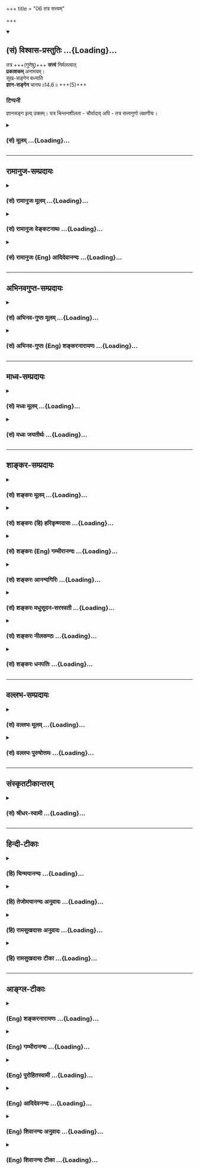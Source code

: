 +++
title = "06 तत्र सत्त्वम्"

+++
<div class="js_include" newlevelforh1="2" title="(सं) विश्वास-प्रस्तुतिः" unfilled url="/mahAbhAratam/vyAsaH/shlokashaH/06-bhIShma-parva/03-bhagavad-gItA-parva/saMskRtam/vishvAsa-prastutiH/14_guNa-traya-vibhAga-y/06_tatra_sattvam.md">
<details open><summary><h2>(सं) विश्वास-प्रस्तुतिः ...{Loading}...</h2></summary>

तत्र +++(गुणेषु)+++ **सत्त्वं** निर्मलत्वात्  
**प्रकाशकम्** अनामयम्।  
सुख-सङ्गेन बध्नाति  
**ज्ञान-सङ्गेन** चानघ॥14.6॥ +++(5)+++

### टिप्पनी
ज्ञानसङ्ग इत्य् उक्तम्। यत्र चिन्तनशीलता - चौर्यादाव् अपि - तत्र सत्त्वगुणो लक्षणीयः।
</details>
</div>
<div class="js_include collapsed" newlevelforh1="3" title="(सं) मूलम्" unfilled url="/mahAbhAratam/vyAsaH/shlokashaH/06-bhIShma-parva/03-bhagavad-gItA-parva/saMskRtam/mUlam/14_guNa-traya-vibhAga-y/06_tatra_sattvam.md">
<details><summary><h3>(सं) मूलम् ...{Loading}...</h3></summary>

तत्र सत्त्वं निर्मलत्वात्प्रकाशकमनामयम्।  
सुखसङ्गेन बध्नाति ज्ञानसङ्गेन चानघ।।14.6।।
</details>
</div>


_________________
## रामानुज-सम्प्रदायः
<div class="js_include collapsed" newlevelforh1="3" title="(सं) रामानुजः मूलम्" unfilled url="/mahAbhAratam/vyAsaH/shlokashaH/06-bhIShma-parva/03-bhagavad-gItA-parva/saMskRtam/rAmAnujaH/mUlam/14_guNa-traya-vibhAga-y/06_tatra_sattvam.md">
<details><summary><h3>(सं) रामानुजः मूलम् ...{Loading}...</h3></summary>

।।14.6।।**तत्र** सत्त्वरजस्तमःसु सत्त्वस्य स्वरूपम् ईदृशं **निर्मलत्वात्
प्रकाशकम्** प्रकाशसुखावरणस्वभावरहितता निर्मलत्वम्
प्रकाशसुखजननैकान्तस्वभावतया प्रकाशसुखहेतुभूतम् इत्यर्थः। प्रकाशो
वस्तुयाथात्म्यावबोधः **अनामयम्** आमयाख्यकार्यं न विद्यते; इति अनामयम्
अरोगताहेतुः इत्यर्थः। एष सत्त्वाख्यगुणो देहिनम् एनं **सुखसङ्गेन
ज्ञानसङ्गेन च बध्नाति;** पुरुषस्य सुखसङ्गं ज्ञानसङ्गं च जनयति
इत्यर्थः। ज्ञानसुखयोः सङ्गे हि जाते तत्साधनेषु लौकिकवैदिकेषु प्रवर्तते;
ततः च तत्फलानुभवसाधनभूतासु योनिषु जायते इति **सत्त्वं**
सुखज्ञानसङ्गद्वारेण पुरुषं बध्नाति ज्ञानसुखजननं पुनः अपि तयोः सङ्गजननं च
सत्त्वम् इति उक्तं भवति।

</details>
</div>
<div class="js_include collapsed" newlevelforh1="3" title="(सं) रामानुजः वेङ्कटनाथः" unfilled url="/mahAbhAratam/vyAsaH/shlokashaH/06-bhIShma-parva/03-bhagavad-gItA-parva/saMskRtam/rAmAnujaH/venkaTanAthaH/14_guNa-traya-vibhAga-y/06_tatra_sattvam.md">
<details><summary><h3>(सं) रामानुजः वेङ्कटनाथः ...{Loading}...</h3></summary>

  
  
।।14.6।। तत्र इत्यादिश्लोकत्रयस्य प्रकृतसङ्गतिमाह -- सत्त्वेति। आकारं;
निरूपकस्वभावमित्यर्थः। तत्र इति निर्धारणार्थः समुदायनिर्देश
इत्याहसत्त्वरजस्तमस्स्विति। ननु निर्मलानां स्फटिकर्मण्यादीनां न
प्रकाशकत्वं दृश्यत इत्यत्राहप्रकाशेति। मलशब्दोऽत्र
तमस्स्वभावभूतप्रकाशविरोध्याकारपर इत्यर्थः। वक्ष्यमाणपरामर्शादिह
सुखोपादानम्। आवरणस्वभावरहितानामप्याकाशवाय्वादीनां न
प्रकाशकत्वमित्यत्राहप्रकाशसुखजननैकान्तस्वभावतयेति।
सत्त्वमिश्ररजस्तमसोरपि भ्रान्तिबुद्धिविशेषहेतुत्वस्य
वक्ष्यमाणत्वात्कथमिह सत्त्वस्यैव प्रकाशजनकत्वं इत्यत्राहप्रकाशो
वस्तुयाथात्म्यावबोध इति। राजसतामसधियोरप्यधिष्ठानस्वरूपप्रकाशादिकं
सत्त्वस्यांश इति भावः। सत्त्वस्यामयप्रसङ्गाभावात्तन्निषेधो न युक्त
इत्यत्राहआमयाख्यं कार्यं न विद्यत इति। अत्र सहपठिते गुणान्तरे
कार्यत्वेनामयस्य सम्बन्धोऽस्ति; सोऽत्र प्रसक्तः प्रतिषिध्यत इति भावः।
आमयाख्यकार्यनिषेधोऽत्र फलतस्तद्विपरीतकार्यान्तरविध्यभिप्रायेणेत्याह --
अरोगताहेतुरिति।  
  
तन्निबध्नात इत्युत्तरश्लोकयोरिवात्रापि स्वरूपनिर्देशेन
बन्धहेतुत्वनिर्देशेन च वाक्यभेदमाहएष इति। अन्यतस्सिद्धस्य सुखादिसङ्गस्य
करणतामात्रं तृतीयया प्रतिपादितम् नच तद्युक्तं; हेत्वन्तरानुक्तेः।
तत्राहपुरुषस्येति। बन्धावान्तरव्यापारत्वमिह विवक्षितमिति भावः। बन्धो हि
कर्मफलानुभवार्थदेहसम्बन्धः स च कर्ममूलः; स कथं
सुखादिसङ्गादित्यत्राहज्ञानसुखयोरिति। ननु वैदिकसाधनानुष्ठानं
योनिप्राप्त्यैव भवतीति युक्तम्; लौकिकं तु साधनं दृष्टफलमात्राय स्याद्वा
न वा न तु जन्मान्तरादिप्रसाधकम्। प्रवृत्तिदृष्टान्ततयाऽपि लौकिकग्रहणं
मन्दप्रयोजनम्। अत्र ब्रूमः -- अत्र लौकिकशब्देन स्मार्तग्रहणम्; अथवा
निषिद्धग्रहणम् हिंसादेः सुखसाधनत्वं हि लौकिकम् अलौकिक्या तु शक्त्या
पापिष्ठजन्मादिप्रसाधकत्वम् -- इति। रजसि च वक्ष्यतिताश्च क्रियाः
पुण्यपापरूपाः \[पृ.118पं.35\] इति। यदि सत्त्वमेव प्रकाशं सुखं च स्वयं
जनयति; ततः सिद्धयोस्तयोः प्रवृत्तिहेतुः सङ्गो न
जायेतेत्यत्राहज्ञानसुखेति। बीजाङ्कुरन्यायेनोत्तरसङ्गतद्विषययोः सत्त्वं
साधकमित्यर्थः। न काङ्क्षे विजयम् \[1।31\] इत्यादिवदतस्तव न सङ्ग
इत्यभिप्रायेणानघशब्दः।  
  

</details>
</div>
<div class="js_include collapsed" newlevelforh1="3" title="(सं) रामानुजः (Eng) आदिदेवानन्दः" unfilled url="/mahAbhAratam/vyAsaH/shlokashaH/06-bhIShma-parva/03-bhagavad-gItA-parva/saMskRtam/rAmAnujaH/english/AdidevAnandaH/14_guNa-traya-vibhAga-y/06_tatra_sattvam.md">
<details><summary><h3>(सं) रामानुजः (Eng) आदिदेवानन्दः ...{Loading}...</h3></summary>

14.6 Of 'these', i.e., of Sattva, Rajas and Tamas, the characteristic nature of the Sattva is this: it illuminates on account of its being pure. What is called purity is to be bereft of alities which veil light and happiness. Because its nature is solely the generation of light and happiness, it constitutes the cause of light and happiness. 'Light' or illumination is enlightenment about a thing as it is. It is 'not morbid,' i.e., an effect called morbidity (disease) does not exist in its presence. The meaning is, that Sattva is the cause of health. The Guna, called Sattva, however, binds the self by attachment to happiness and knowledge. The meaning is that it causes attachment to happiness and knowledge. When attachment to knowledge and happiness is born, one engages oneself in secular and Vedic means for securing them.
Conseently, one is born in such bodies which constitute the means for realising such fruits. Hence the Sattva binds the self through attachment to happiness and knowledge. What is said is this: Sattva generates knowledge and happiness; again it generates attachment to them.

</details>
</div>


_________________
## अभिनवगुप्त-सम्प्रदायः
<div class="js_include collapsed" newlevelforh1="3" title="(सं) अभिनव-गुप्तः मूलम्" unfilled url="/mahAbhAratam/vyAsaH/shlokashaH/06-bhIShma-parva/03-bhagavad-gItA-parva/saMskRtam/abhinava-guptaH/mUlam/14_guNa-traya-vibhAga-y/06_tatra_sattvam.md">
<details><summary><h3>(सं) अभिनव-गुप्तः मूलम् ...{Loading}...</h3></summary>

।।14.6 -- 14.8।। क्रमेणैषां रूपमुच्यते -- तत्रेत्यादि भारतेत्यन्तम्।
सत्त्वं निर्मलम्। तृष्णासंगस्य समुद्भवो यतः। दुर्लभस्यापि
चिरतरसंचितपुण्यशतलब्धस्य अपवर्गप्राप्तावेककारणस्य मानुष्यकस्य वृथा
अतिवाहनं प्रमादः। तथाह्युक्तम्,+++(;N तथाभ्युक्तम्)+++ -- आयुषः क्षण एकोऽपि
सर्वरत्नैर्न लभ्यते।  
  
स वृथा नीयते येन स प्रमादी नराधमः।।14.इति +++(S in the margin; and ;N in
the text itself add the followingयथा वा श्रीमद्भागवते -- निद्रया ह्रियते
नक्तं व्यवायेन च वा वयः।  
  
दिवा चार्थेहया राजन् कुटुम्बभरणेन
वा।।1।। देहापत्यकलत्रादिष्वात्मसैन्येष्वसत्स्वपि।  
  
तेषां प्रमत्तो निधनं पश्यन्नपि न पश्यति।।2।।  
  
-- The hagavata Purana ( Gorakhpur Ed.)+++ II; i; verse 34तथा --,किं
प्रमत्तस्य बहुभिः परोक्षैर्हायनैरिह।  
  
वरं मुहूर्त्तं विदितं घटेत श्रेयसे यतः।।3।। -- ibid; 12.अयमेव प्रमादः
तत्रैवैकादशस्कन्धे आत्महत्याशब्दवाच्यो निर्णीतो भगवता,यथा -- नृदेहमाद्यं
सुलभं सुदुर्लभं  
  
प्लवं सुकल्पं गुरुकर्णधारम्।  
  
मयानुकूलेन नभस्वतेरितं  
  
पुमान् भवाब्धिं न तरेत्स आत्महा।।4।। इति -- ibid. XI; xx; 17.)आलस्यं
शुभकरणीयेषु। निःशेषेण द्राणं कुत्सिता गतिः निद्रा।

</details>
</div>
<div class="js_include collapsed" newlevelforh1="3" title="(सं) अभिनव-गुप्तः (Eng) शङ्करनारायणः" unfilled url="/mahAbhAratam/vyAsaH/shlokashaH/06-bhIShma-parva/03-bhagavad-gItA-parva/saMskRtam/abhinava-guptaH/english/shankaranArAyaNaH/14_guNa-traya-vibhAga-y/06_tatra_sattvam.md">
<details><summary><h3>(सं) अभिनव-गुप्तः (Eng) शङ्करनारायणः ...{Loading}...</h3></summary>

14.6 See Comment under 14.8

</details>
</div>


_________________
## माध्व-सम्प्रदायः
<div class="js_include collapsed" newlevelforh1="3" title="(सं) मध्वः मूलम्" unfilled url="/mahAbhAratam/vyAsaH/shlokashaH/06-bhIShma-parva/03-bhagavad-gItA-parva/saMskRtam/madhvaH/mUlam/14_guNa-traya-vibhAga-y/06_tatra_sattvam.md">
<details><summary><h3>(सं) मध्वः मूलम् ...{Loading}...</h3></summary>

।।14.6।। Sri Madhvacharya did not comment on this sloka.

</details>
</div>
<div class="js_include collapsed" newlevelforh1="3" title="(सं) मध्वः जयतीर्थः" unfilled url="/mahAbhAratam/vyAsaH/shlokashaH/06-bhIShma-parva/03-bhagavad-gItA-parva/saMskRtam/madhvaH/jayatIrthaH/14_guNa-traya-vibhAga-y/06_tatra_sattvam.md">
<details><summary><h3>(सं) मध्वः जयतीर्थः ...{Loading}...</h3></summary>

।।14.6।। Sri Jayatirtha did not comment on this sloka.

</details>
</div>


_________________
## शाङ्कर-सम्प्रदायः
<div class="js_include collapsed" newlevelforh1="3" title="(सं) शङ्करः मूलम्" unfilled url="/mahAbhAratam/vyAsaH/shlokashaH/06-bhIShma-parva/03-bhagavad-gItA-parva/saMskRtam/shankaraH/mUlam/14_guNa-traya-vibhAga-y/06_tatra_sattvam.md">
<details><summary><h3>(सं) शङ्करः मूलम् ...{Loading}...</h3></summary>

।।14.6।। --,**निर्मलत्वात्** स्फटिकमणिरिव **प्रकाशकम् अनामयं**
निरुपद्रवं **सत्त्वं** तन्निबध्नाति। कथम् **सुखसङ्गेन** सुखी अहम् इति
विषयभूतस्य सुखस्य विषयिणि आत्मनि संश्लेषापादनं मृषैव सुखे सञ्जनम् इति।
सैषा अविद्या। न हि विषयधर्मः विषयिणः भवति। इच्छादि च धृत्यन्तं
क्षेत्रस्यैव विषयस्य धर्मः इति उक्तं भगवता। अतः अविद्ययैव
स्वकीयधर्मभूतया विषयविषय्यविवेकलक्षणया अस्वात्मभूते सुखे सञ्जयति इव;
आसक्तमिव करोति; असङ्गं सक्तमिव करोति; असुखिनं सुखिनमिव। तथा
**ज्ञानसङ्गेन च;** ज्ञानमिति सुखसाहचर्यात् क्षेत्रस्यैव विषयस्य
अन्तःकरणस्य धर्मः; न आत्मनः आत्मधर्मत्वे सङ्गानुपपत्तेः;
बन्धानुपपत्तेश्च। सुखे इव ज्ञानादौ सङ्गः मन्तव्यः। हे **अनघ** अव्यसन।।

</details>
</div>
<div class="js_include collapsed" newlevelforh1="3" title="(सं) शङ्करः (हि) हरिकृष्णदासः" unfilled url="/mahAbhAratam/vyAsaH/shlokashaH/06-bhIShma-parva/03-bhagavad-gItA-parva/saMskRtam/shankaraH/hindI/harikRShNadAsaH/14_guNa-traya-vibhAga-y/06_tatra_sattvam.md">
<details><summary><h3>(सं) शङ्करः (हि) हरिकृष्णदासः ...{Loading}...</h3></summary>

।।14.6।। उन सत्त्व आदि तीन गुणोंमेंसे पहले; सत्त्वगुणका लक्षण बतलाया जाता
है -- सत्त्वगुण स्फटिकमणिकी भाँति निर्मल होनेके कारण; प्रकाशशील और
उपद्रवरहित है ( तो भी ) वह बाँधता है। कैसे बाँधता है सुखकी आसक्तिसे।
(वास्तवमें ) विषयरूप सुखका विषयी आत्माके साथ मैं सुखी हूँ इस प्रकार
सम्बन्ध जो़ड़ देना यह आत्माको मिथ्या ही सुखमें नियुक्त कर देना है। यही
अविद्या है। क्योंकि विषयके धर्म विषयीके ( कभी ) नहीं होते और इच्छासे
लेकर धृतिपर्यन्त सब धर्म विषयरूप क्षेत्रके ही हैं -- ऐसा भगवान्ने कहा
है। सुतरां यह सिद्ध हुआ कि जो आरोपितभावसे आत्माकी स्वकीय धर्मरूपा हो रही
है और विषयविषयीका अज्ञान ही जिसका स्वरूप है; ऐसी अविद्याद्वारा ही
सत्त्वगुण अनात्मस्वरूप सुखमें ( आत्माको ) मानो,नियुक्त -- आसक्त कर देता
है; यानी जो ( वास्तवमें ) सुखके सम्बन्धसे रहित है; उसे सुखीसा कर देता
है। इसी प्रकार ( यह सत्त्वगुण उसे ) ज्ञानके सङ्गसे भी ( बाँधता है )।
ज्ञान भी सुखका साथी होनेके कारण; क्षेत्र अर्थात् अन्तःकरणका ही धर्म है;
आत्माका नहीं -- क्योंकि आत्माका धर्म मान लेनेपर उसमें आसक्त होना और उसका
बाँधना नहीं बन सकता। इसलिये हे निष्पाप अर्थात् व्यसनदोष -- रहित अर्जुन
सुखकी भाँति ही ज्ञान आदिके सङ्ग को भी ( बन्धन करनेवाला ) समझना चाहिये।

</details>
</div>
<div class="js_include collapsed" newlevelforh1="3" title="(सं) शङ्करः (Eng) गम्भीरानन्दः" unfilled url="/mahAbhAratam/vyAsaH/shlokashaH/06-bhIShma-parva/03-bhagavad-gItA-parva/saMskRtam/shankaraH/english/gambhIrAnandaH/14_guNa-traya-vibhAga-y/06_tatra_sattvam.md">
<details><summary><h3>(सं) शङ्करः (Eng) गम्भीरानन्दः ...{Loading}...</h3></summary>

14.6 Tatra, among them, among sattva etc.;-the characteristics of sattva
itself is being stated first-sattva, nirmalatvat, being pure like a
crystal stone;is prakasakam, an illuminator; and anamayam, harmless.
Anagha, O sinless one; badhnati, it binds. How; Sukhasangena, through
attachment to happiness. Bringing about the association of happiness,
which is the object, with the Self, which is the subject, in the form of
the idea, 'I am happy', is certainly an unreal contact with happiness.
This as such is nescience, for the ality of an object cannot belong to a
subject. And it has been said by the Lord that all the alities, from
'desire' to 'fortitude' (see 13.6), are, indeed, of the field, which is
the object. Therefore, it is certainly through nescience, which is an
attribute \[In reality, though nescience has no connection with the
Self, yet, since there is none other with which it can become associated
and since it has no independence, therefore the Commentator imagines it
as an attribute of the Self.\] of the Self and has the characteristics
of non-discrimination between object and subject, that sattva apparently
brings about the association with happiness, which is not the Self. It
makes (the Self) attached, as it were; \[Here Ast. adds 'asangam saktam
iva, (makes) the Unattached attached, as it were'.-Tr.\] makes one not
possessed of happiness as though possessed of it! Similarly, it binds
also jnana-sangena, through attachment to knowledge. \[Jnana, derived in
the sense of 'that through which one knows,' means an instrument of
knowledge, and not Consciousness. (S.: Knowledge arising from the study
of the import of various scriptures; or, jnanam, means the scriptures,
through which the supreme God is known and which leads to devotional
practices, but not to steadfastness in (the absolute) Brahman.\] Because
of its concomitance with happiness, knowledge here is an attribute of
the internal organ, the field, but not of the Self. Were it an attribute
\[If knowledge were a natural attribute of the Self, then there can be
no estion of the latter again becoming bound through association with
the former.\] of the Self, there could be no contact (between it and the
Self), and 'bondage' would become illogical. Association with knowledge
etc. should be understood in the same sense as with happiness.

</details>
</div>
<div class="js_include collapsed" newlevelforh1="3" title="(सं) शङ्करः आनन्दगिरिः" unfilled url="/mahAbhAratam/vyAsaH/shlokashaH/06-bhIShma-parva/03-bhagavad-gItA-parva/saMskRtam/shankaraH/AnandagiriH/14_guNa-traya-vibhAga-y/06_tatra_sattvam.md">
<details><summary><h3>(सं) शङ्करः आनन्दगिरिः ...{Loading}...</h3></summary>

।।14.6।। किंलक्षणो गुणः केन बध्नातीत्यपेक्षायामाह -- **तत्रेति।**
निर्धारणार्थतया सप्तमीं व्याचष्टे -- **तत्र सत्त्वादीनामिति।**
पुनस्तत्रेत्यनुवादमात्रं; निर्मलत्वं स्वच्छत्वमावरणवारणक्षमत्वं;
तस्मात्प्रकाशकं; चैतन्याभिव्यञ्जकं; निरुपद्रवमिति निर्मलं
सत्सुखस्याभिव्यञ्जकमित्यर्थः। केन द्वारेण तदात्मानं निबध्नातीति पृच्छति
-- **कथमिति।** सुखसङ्गेन बध्नातीत्युत्तरं तदेव विवृणोति --
**सुख्यहमित्यादिना।** मुख्यसुखस्याभिव्यञ्जकसत्त्वपरिणामोऽत्र विषयसंभूतं
सुखमुच्यते -- संश्लेषापादनमेव विशदयति -- **मृषैवेति।** किमिति मृषैवेति
विशेषणं सङ्गस्य वस्तुत्वसंभवादित्याशङ्क्याह -- **सैषेति।** नन्विच्छा
सङ्गोऽभिनिवेशश्चेत्येकोऽर्थस्तत्रेच्छादेरात्मधर्मत्वात्किमविद्ययेत्याशङ्क्य
मनोधर्मत्वादिच्छादेर्नात्मधर्मतेत्याह -- **नहीति।**
इच्छादेरनात्मधर्मत्वे किं प्रमाणमित्याशङ्क्याह -- **इच्छादि चेति।**
तस्यात्मधर्मत्वासंभवे फलितमाह -- **अत इति।** संजयतीव सत्त्वमिति शेषः।
इवकारप्रयोगे हेतुमाह -- **अविद्ययेति।** तस्या वस्तुतो नात्मसंबन्धस्तथापि
संबन्ध्यन्तराभावादस्वातन्त्र्याच्चात्मधर्मत्वमापाद्य दृष्टत्वमाचष्टे --
**स्वकीयेति।** वृत्तिमदन्तःकरणस्य विषयत्वादात्मनः साधकत्वेन
तद्विषयत्वेऽपि तदविवेकरूपाविद्येति तत्स्वरूपमाह -- **विषयेति।**
यथोक्ताविद्यामाहात्म्यमिदं यदस्वरूपेऽतद्धर्मे च सक्तिसंपादनमित्याह --
**अस्वेति।** तदेव स्फुटयति -- **सक्तमिवेति।** प्रकारान्तरेण सत्त्वस्य
निबन्धनत्वमाह -- **तथेति।** ज्ञायतेऽनेनेति सत्त्वपरिणामो ज्ञानं तेन
ज्ञान्यहमिति विपरीताभिमानेन सत्त्वमात्मानं निबध्नातीत्याह --
**ज्ञानमित्यादिना।** विपक्षे दोषमाह -- **आत्मेति।** स्वाभाविकत्वेन
प्राप्तत्वात्तत्र स्वतः संयोगात्तद्द्वारा बन्धे च
तन्निवृत्त्यनुपपत्तेर्नात्मधर्मत्वमित्यर्थः। ज्ञानैश्वर्यादावपि
क्षेत्रधर्मे सङ्गस्य पूर्ववदाविद्यकत्वं सूचयति -- **सुख इवेति।**
पापादिदोषहीनस्यैवात्र शास्त्रेऽधिकार इति द्योतयति -- **अनघेति।**

</details>
</div>
<div class="js_include collapsed" newlevelforh1="3" title="(सं) शङ्करः मधुसूदन-सरस्वती" unfilled url="/mahAbhAratam/vyAsaH/shlokashaH/06-bhIShma-parva/03-bhagavad-gItA-parva/saMskRtam/shankaraH/madhusUdana-sarasvatI/14_guNa-traya-vibhAga-y/06_tatra_sattvam.md">
<details><summary><h3>(सं) शङ्करः मधुसूदन-सरस्वती ...{Loading}...</h3></summary>

।।14.6।। तत्र को गुणः केन सङ्गेन बध्नातीत्युच्यते -- तत्रेति। तत्र तेषु
गुणेषु मध्ये सत्त्वं प्रकाशकं,चैतन्यस्य तमोगुणकृतावरणतिरोधायकं
निर्मलत्वात्स्वच्छत्वात्। चिद्बिम्बग्रहणयोग्यत्वादिति यावत्। न केवलं
चैतन्याभिव्यञ्जकं किंत्वनामयम्। आमयो दुःखं तद्विरोधिसुखस्यापि
व्यञ्जकमित्यर्थः। तत् बध्नाति सुखसङ्गेन ज्ञानसङ्गेन च देहिनम् हे
अनघाव्यसन। सर्वत्र संबोधनानामभिप्रायः प्रागुक्तः स्मर्तव्यः। अत्र
सुखज्ञानशब्दाभ्यामन्तःकरणपरिणामौ तद्व्यञ्जकावुच्येते। इच्छा द्वेषः सुखं
दुःखं संघातश्चेतना धृतिः इति सुखचेतनयोरपीच्छादिवत्क्षेत्रधर्मत्वेन
पाठात्। तत्रान्तःकरणधर्मस्य सुखस्य ज्ञानस्य चात्मन्यध्यासः सङ्गः अहं
सुखी अहं जान इति च। नहि विषयधर्मो विषयिणो भवति। तस्मादविद्यामात्रमेतदिति
शतश उक्तं प्राक्।

</details>
</div>
<div class="js_include collapsed" newlevelforh1="3" title="(सं) शङ्करः नीलकण्ठः" unfilled url="/mahAbhAratam/vyAsaH/shlokashaH/06-bhIShma-parva/03-bhagavad-gItA-parva/saMskRtam/shankaraH/nIlakaNThaH/14_guNa-traya-vibhAga-y/06_tatra_sattvam.md">
<details><summary><h3>(सं) शङ्करः नीलकण्ठः ...{Loading}...</h3></summary>

।।14.6।। तत्र कः केन सङ्गेन बध्नातीत्युच्यते -- **तत्रेति।** तत्र तेषु
गुणेषु सत्त्वं निर्मलत्वाद्दुःखमोहाख्यमलराहित्यात् प्रकाशकं
आलोकवत्सर्वार्थावद्योतकम्। यतोऽनामयं रजस्तमोभ्यामनभिभूतम्। तत्सुखसङ्गेन
ज्ञानसङ्गेन च नरं अविद्यया तिरोहितस्वरूपज्ञानानन्दं अहं सुखी अहं
ज्ञानीत्यभिमानेन अन्तःकरणवृत्तिधर्मयोः सुखज्ञानयोरात्मनि आरोपेण बध्नाति।
हे अनघ अव्यसनिन्।

</details>
</div>
<div class="js_include collapsed" newlevelforh1="3" title="(सं) शङ्करः धनपतिः" unfilled url="/mahAbhAratam/vyAsaH/shlokashaH/06-bhIShma-parva/03-bhagavad-gItA-parva/saMskRtam/shankaraH/dhanapatiH/14_guNa-traya-vibhAga-y/06_tatra_sattvam.md">
<details><summary><h3>(सं) शङ्करः धनपतिः ...{Loading}...</h3></summary>

।।14.6।। किंलक्षणो गुणः केन सङ्गेन बध्नातीत्यपेक्षायामाह -- तत्रेति। तेषु
सत्त्वादिगुणेषु सत्त्वं निर्मलत्वास्फटिकवत्सच्छत्वात् प्रकाशकं
चैतन्याभिव्यञ्जकमनामयं निरुपद्रवम्। एतादृशं सत्त्वं सुख्यहमिति
विषयभूतस्य सुखस्य विषयिणि प्रत्यगात्मनि मृषैव संश्लेषापादनेन सुखसङ्गेन
बध्नाति अविद्ययैव ह्यन्यधर्मोऽन्यस्मिन्नारोप्यते इच्छादिकं धृत्यन्तं
क्षेत्रस्य धर्म इत्युक्तं भगवतातोऽविद्ययैव स्वकीयधर्मभूतया
विषयविषय्यविवेकलक्षणयाऽस्वात्मभूते सुखे संजयतीवासङ्गं सक्तमिव करोति।
असुखिनं सुखिनमिव। तथाच यथोक्ताविद्यामाहात्म्यमिदं यदस्वरुपेऽतद्धर्मे च
सक्तिसंपादनम्। प्रकारन्तरेण सत्त्वस्य निबन्धनहेतुत्वमाह --
ज्ञानसङ्गेनचेति। ज्ञायतेऽनेनेति सत्त्वपरिणामो ज्ञानं तेन ज्ञान्यहमिति
विपरीताभिमानेन सत्त्वमात्मानं निबध्नाति ज्ञानमिति। सुखासाहचर्यात्।
क्षेत्रस्यैवान्तःकरणस्य धर्मो नात्मनः आत्मधर्मत्वे
सङ्गानुपपत्तर्बन्धानुपपतेश्च सुखइव ज्ञानादौ सङ्गो मन्तव्यो
हेऽनघाघशन्याव्यसन; अनघेति संबोधयन् सुखादिव्यसनाभावसंपत्त्या
सत्त्वप्रयुक्तं बन्धनं नार्हसीति सूचयति। पापादिदोषहीनस्यैवात्र
शास्त्रेऽधिकार इति द्योतयतीत्येके।

</details>
</div>


_________________
## वल्लभ-सम्प्रदायः
<div class="js_include collapsed" newlevelforh1="3" title="(सं) वल्लभः मूलम्" unfilled url="/mahAbhAratam/vyAsaH/shlokashaH/06-bhIShma-parva/03-bhagavad-gItA-parva/saMskRtam/vallabhaH/mUlam/14_guNa-traya-vibhAga-y/06_tatra_sattvam.md">
<details><summary><h3>(सं) वल्लभः मूलम् ...{Loading}...</h3></summary>

।।14.6।। तत्र क्रमतो लक्षणं गुणानां बन्धनप्रकारं च वदन् पूर्वं सत्त्वस्य
तदाह -- तत्रेति। सत्त्वं प्राकृतत्वात् सुखसङ्गेन ज्ञानसङ्गेन च लौकिकेन
बध्नाति; पुरुषस्य सुखे ज्ञाने च सङ्गं जनयतीत्यर्थः। ज्ञानसुखयोः सङ्गे
जाते तत्साधनेषु लौकिकवैदिकेषु पुरुषप्रवृत्तिः; ततश्च
तत्फलानुभवसाधनभूतासु योनिषु जायते इति सत्त्वं मर्यादया तद्द्वारेण पुरुषं
बध्नाति। एवमेवान्यत्र। लक्षणं तु निर्मलत्वादिति मूले उक्तमेव;
एवमन्ययोरपि लक्षणं स्पष्टमेव मूले। तथा च सत्त्वं प्राकृतं सोऽहं सुखी
शब्दादिज्ञानी चेति ज्ञानसुखसङ्गजनेन () बन्धकमित्युक्तं भवति।

</details>
</div>
<div class="js_include collapsed" newlevelforh1="3" title="(सं) वल्लभः पुरुषोत्तमः" unfilled url="/mahAbhAratam/vyAsaH/shlokashaH/06-bhIShma-parva/03-bhagavad-gItA-parva/saMskRtam/vallabhaH/puruShottamaH/14_guNa-traya-vibhAga-y/06_tatra_sattvam.md">
<details><summary><h3>(सं) वल्लभः पुरुषोत्तमः ...{Loading}...</h3></summary>

  
  
।।14.6।। अथ त्रयाणां बन्धनरीतिं सलक्षणामाह -- तत्रेति। तत्र गुणत्रये
सत्त्वं निर्मलत्वाद्भगवदिच्छात्मकपदार्थस्थितिहेतुत्वेन शुद्धत्वात्
प्रकाशकं भगवद्रमणात्मकसर्वस्वरूपप्रकटीकरणसमर्थम् अनामयं
भगवत्सेवाप्रतिबन्धात्मकरागादिदोषरहितम्; अतः सुखसङ्गेन भगवतः
साधनात्मकसेवनसुखजनकदेहाद्युत्तमत्वसङ्गेन बध्नाति। च पुनः ज्ञानसङ्गेन
ज्ञानोत्पत्तिसाधकत्वेन बध्नाति। अनघ इतिसम्बोधनेन मत्कृपाविशिष्टत्वात्तव
बन्धाभाव इति ज्ञापितम्।  
  

</details>
</div>


_________________
## संस्कृतटीकान्तरम्
<div class="js_include collapsed" newlevelforh1="3" title="(सं) श्रीधर-स्वामी" unfilled url="/mahAbhAratam/vyAsaH/shlokashaH/06-bhIShma-parva/03-bhagavad-gItA-parva/saMskRtam/shrIdhara-svAmI/14_guNa-traya-vibhAga-y/06_tatra_sattvam.md">
<details><summary><h3>(सं) श्रीधर-स्वामी ...{Loading}...</h3></summary>

।।14.6।। तत्र सत्त्वस्य लक्षणं बन्धकत्वप्रकारं चाह **-- तत्रेति**। तत्र
तेषां गुणानां मध्ये सत्त्वं निर्मलत्वात्स्वच्छत्वात् स्फटिकवत् प्रकाशकं
भास्वरम्; अनामयं च निरुपद्रवम्। शान्तमित्यर्थः। अतः
शान्तत्वात्स्वकार्येण सुखेन यः सङ्गस्तेन बध्नाति। प्रकाशकत्वाच्च
स्वकार्येण ज्ञानेन यः सङगस्तेन च बध्नाति। हे अनघ निष्पाप; अहं सुखी
ज्ञानी चेति मनोधर्मास्तदभिमानिनि क्षेत्रज्ञे संयोजयतीत्यर्थः।

</details>
</div>


_________________
## हिन्दी-टीकाः
<div class="js_include collapsed" newlevelforh1="3" title="(हि) चिन्मयानन्दः" unfilled url="/mahAbhAratam/vyAsaH/shlokashaH/06-bhIShma-parva/03-bhagavad-gItA-parva/hindI/chinmayAnandaH/14_guNa-traya-vibhAga-y/06_tatra_sattvam.md">
<details><summary><h3>(हि) चिन्मयानन्दः ...{Loading}...</h3></summary>

।।14.6।। विज्ञान की सभी शाखाओं में इस तथ्य को स्वीकार किया गया है कि
किसी वस्तु के लक्षणों का वर्णन किये बिना उसे परिभाषित नहीं किया जा सकता
है। किसी रोग या किसी भावना के विषय में भी यही बात सत्य है। इसी प्रकार इन
गुणों की भी अपने आप में कोई परिभाषा नहीं दी जा सकती। आगे के श्लोकों में
यह वर्णन किया गया है कि इन गुणों के लक्षण क्या हैं तथा जब कभी कोई गुण
अधिक प्रबल हो जाता है; तब उससे प्रभावित व्यक्ति का व्यवहार किस प्रकार
होता है। निसन्देह; यह लक्षणात्मक वर्णन हम साधकों के लिए अधिक सहायक होगा;
क्योंकि हम अपने मन में उठने वाले विचारों एवं भावनाओं का निरीक्षण और
विश्लेषण कर यह निश्चित कर सकेंगे कि किसी क्षण विशेष में हम कौन से गुण के
वश में हैं। इस प्रकार; उस प्रभाव के बन्धन से मुक्त होने का प्रयत्न भी हम
कर सकेंगे। निर्मल होने से सत्त्वगुण प्रकाशमय है जिस प्रकार जल स्वत शुद्ध
होता है; परन्तु अन्य मिश्रणों से अशुद्ध बन जाता है। उसी प्रकार सत्त्वगुण
भी स्वत निर्मल होने से प्रकाशक अर्थात् आत्मचैतन्य को स्पष्ट प्रतिबिम्बित
करने वाला है। उसमें न रजोगुण का विक्षेप है न तमोगुण का घोर अज्ञान। अनामय
इस शब्द का अर्थ है उपद्रवरहित अर्थात् दोषरहित। आत्मस्वरूप का अज्ञान तथा
उससे उत्पन्न अहंकार और स्वार्थ ही मूल दोष हैं; जिनसे अन्य अनर्थों की
उत्पत्ति होती है। ये दोष रजोगुण और तमोगुण से ही उत्पन्न होते हैं। इसलिये
यहाँ कहा गया है कि सत्त्वगुण स्वत इन दोषों से रहित है। यद्यपि सत्त्वगुण
निर्मल है तथापि वह भी बन्धनकारक होता है। उससे उत्पन्न होने वाले बंधनों
का निर्देश यहाँ किया गया है। सत्त्वगुण सुख और ज्ञान की आसक्ति से जीव को
बांधता है अपने आनन्दस्वरूप को न जानकर जीव सदैव विषयों में ही सुख की खोज
करता रहता है। यह अज्ञान तमोगुण का लक्षण है तथा विषयों में सुख की कल्पना
और विक्षेप रजोगुण का लक्षण है। प्रयत्नों के फलस्वरूप जब कभी इष्ट विषय की
प्राप्ति होती है; तब क्षणभर के लिये विक्षेपों की शान्ति हो जाती है। उस
शान्त स्थिति में आत्मा का आनन्द अभिव्यक्त होता है। परन्तु जीव यही समझता
है कि वह सुख उसे विषय से प्राप्त हुआ है और मन की उस सुख वृत्ति के साथ
तादात्म्य करके कहता है; मैं सुखी हूँ। इस प्रकार; विषयोपभोग से उत्पन्न यह
सुखवृत्ति क्षेत्र का धर्म होने पर भी उसे अपना धर्म समझ कर उसमें आसक्त
होना ही सत्त्वगुण से उत्पन्न हुआ बंधन है। सत्त्वगुण प्रधान बुद्धि स्वभावत
स्थिर होती है। इसलिये उसमें चैतन्य का प्रकाश स्पष्टरूप से प्रतिबिम्बित
होता है। इस प्रतिबिम्बित प्रकाश को ही हम बुद्धि का प्रकाश कहते हैं;
जिसके द्वारा हमें विषयों का ज्ञान होता है। यही कारण है कि इस गुण के
न्यूनाधिक्य के कारण ही सभी व्यक्तियों की बौद्धिक क्षमता एक समान नहीं
होती। इस प्रकार; बुद्धि के इस प्रकाश से प्रकाशित होकर विषय के ज्ञान की
वृत्ति अन्तकरण में उदित होती है मनुष्य इसी वृत्ति के साथ तादात्म्य करके
अभिमानपूर्वक कहता है; मैं इस वस्तु का ज्ञाता हूँ। यहाँ भी क्षेत्र के
धर्म के साथ तादात्म्य है और यही ज्ञान से आसक्ति का बन्धन है। इन दोनों का
सरल अर्थ यह भी है कि जब मनुष्य को सूक्ष्मतर सुख या ज्ञान का अनुभव हो
जाता है; तब उसका मन उसी में इतना अधिक आसक्त होकर रमता है कि उसका ध्यान
सूक्ष्मतम वस्तु की ओर सहसा आकर्षित ही नहीं होता। यह सत्त्वगुण का बन्धन
है। यह स्वर्ण की शृंखला है; परन्तु है तो शृंखला हीभगवान् कहते हैं कि
सत्त्वगुण सुख संग और ज्ञान के साथ आसक्ति से बांध देता है। एक बार जब कोई
व्यक्ति रचनात्मक चिन्तन तथा सदाचार और ज्ञान के अनुप्राणित जीवन के
सात्त्विक आनन्द का अनुभव कर लेता है; तब उसमें वह इतना आसक्त हो जाता है
कि फिर उसके लिये वह अपने सर्वस्व का भी त्याग करने के लिये तत्पर रहता है।
विज्ञान को अपना जीवन समर्पित किये हुये प्रयोगशाला में कार्यरत एक सच्चा
वैज्ञानिक क्षुधा और व्याधि से दुर्बल अपनी चित्रशाला में चित्रांकन कर रहा
चित्रकार समाज द्वारा बहिष्कृत सार्वजनिक उद्यानों में रहकर अपनी कल्पनाओं;
भावों और शब्दों के ही आनन्द में निमग्न एक कवि क्रूर उत्पीड़न को सहने
वाले देशभक्त दीर्घकाल तक देश निष्कासन का जीवन जीने वाले राजनीतिज्ञ
मृत्यु का आलिंगन करने वाले पर्वतारोही ये सब उदाहरण ऐसे पुरुषों के हैं;
जिन्हें सात्त्विक आनन्द का अनुभव होता है और जो उसी में आसक्त हो जाते
हैं; जैसे स्थूल बुद्धि के लोग धन तथा अन्य भौतिक वस्तुओं के परिग्रह में
आसक्त रहते हैं। रजोगुण का बन्धन निम्न प्रकार से होता है

</details>
</div>
<div class="js_include collapsed" newlevelforh1="3" title="(हि) तेजोमयानन्दः अनुवादः" unfilled url="/mahAbhAratam/vyAsaH/shlokashaH/06-bhIShma-parva/03-bhagavad-gItA-parva/hindI/tejomayAnandaH/anuvAdaH/14_guNa-traya-vibhAga-y/06_tatra_sattvam.md">
<details><summary><h3>(हि) तेजोमयानन्दः अनुवादः ...{Loading}...</h3></summary>

।।14.6।। हे निष्पाप अर्जुन ! इन (तीनों) में, सत्त्वगुण निर्मल होने से
प्रकाशक और अनामय (निरुपद्रव, निर्विकार या निरोग) है; (वह जीव को) सुख की
आसक्ति से और ज्ञान की आसक्ति से बांध देता है।।

</details>
</div>
<div class="js_include collapsed" newlevelforh1="3" title="(हि) रामसुखदासः अनुवादः" unfilled url="/mahAbhAratam/vyAsaH/shlokashaH/06-bhIShma-parva/03-bhagavad-gItA-parva/hindI/rAmasukhadAsaH/anuvAdaH/14_guNa-traya-vibhAga-y/06_tatra_sattvam.md">
<details><summary><h3>(हि) रामसुखदासः अनुवादः ...{Loading}...</h3></summary>

।।14.6।। हे पापरहित अर्जुन ! उन गुणोंमें सत्त्वगुण निर्मल (स्वच्छ) होनेके
कारण प्रकाशक और निर्विकार है। वह सुख और ज्ञानकी आसक्तिसे (देहीको) बाँधता
है।

</details>
</div>
<div class="js_include collapsed" newlevelforh1="3" title="(हि) रामसुखदासः टीका" unfilled url="/mahAbhAratam/vyAsaH/shlokashaH/06-bhIShma-parva/03-bhagavad-gItA-parva/hindI/rAmasukhadAsaH/TIkA/14_guNa-traya-vibhAga-y/06_tatra_sattvam.md">
<details><summary><h3>(हि) रामसुखदासः टीका ...{Loading}...</h3></summary>

।।14.6।।***व्याख्या --***  **तत्र सत्त्वं निर्मलत्वात् --**
पूर्वश्लोकमें सत्त्व; रज और तम -- इन तीनों गुणोंकी बात कही। इन तीनों
गुणोंमें सत्त्वगुण निर्मल (मलरहित) है। तात्पर्य है कि रजोगुण और तमोगुणकी
तरह सत्त्वगुणमें मलिनता नहीं है; प्रत्युत यह रजोगुण और तमोगुणकी अपेक्षा
निर्मल; स्वच्छ है। निर्मल होनेके कारण यह परमात्मतत्त्वका ज्ञान करानेमें
सहायक है।**प्रकाशकम् --** सत्त्वगुण; निर्मल; स्वच्छ होनेके कारण प्रकाश
करनेवाला है। जैसे प्रकाशके अन्तर्गत वस्तुएँ साफसाफ दीखती हैं; ऐसे ही
सत्त्वगुणकी अधिकता होनेसे रजोगुण और तमोगुणकी वृत्तियाँ साफसाफ दीखती हैं।
रजोगुण और तमोगुणसे उत्पन्न होनेवाले काम; क्रोध; लोभ; मद; मात्सर्य आदि
दोष भी साफसाफ दीखते हैं अर्थात् इन सब विकारोंका साफसाफ ज्ञान होता
है। सत्त्वगुणकी वृद्धि होनेपर इन्द्रियोंमें प्रकाश; चेतना और हलकापन
विशेषतासे प्रतीत होता है; जिससे प्रत्येक पारमार्थिक अथवा लौकिक विषयको
अच्छी तरह समझनेमें बुद्धि पूरी तरह कार्य करती है और कार्य करनेमें बड़ा
उत्साह रहता है। सत्त्वगुणके दो रूप हैं -- (1) शुद्ध सत्त्व; जिसमें
उद्देश्य परमात्माका होता है; और (2) मलिन सत्त्व; जिसमें उद्देश्य
सांसारिक भोग और संग्रहका होता है **(टिप्पणी प₀ 716)**। शुद्ध
सत्त्वगुणमें परमात्माका उद्देश्य होनेसे परमात्माकी तरफ चलनेमें स्वाभाविक
रुचि होती है। मलिन सत्त्वगुणमें पदार्थोंके संग्रह और सुखभोगका उद्देश्य
होनेसे सांसारिक प्रवृत्तियोंमें रुचि होती है; जिससे मनुष्य बँध जाता
है। मलिन सत्त्वगुणमें भी बुद्धि सांसारिक विषयको अच्छी तरह समझनेमें समर्थ
होती है। जैसे; सत्त्वगुणकी वृद्धिमें ही वैज्ञानिक नयेनये आविष्कार करता
है किन्तु उसका उद्देश्य परमात्माकी प्राप्ति न होनेसे वह अंहकार;
मानबड़ाई; धन आदिसे संसारमें बँधा रहता है।**अनामयम् --** सत्त्वगुण रज और
तमकी अपेक्षा विकाररहित है। वास्तवमें प्रकृतिका कार्य होनेसे यह सर्वथा
निर्विकार नहीं है। सर्वथा निर्विकार तो अपना स्वरूप अथवा परमात्मतत्त्व ही
है; जो कि गुणातीत है। परमात्मतत्त्वकी प्राप्तिमें सहायक होनेसे भगवान्ने
सत्त्वगुणको भी विकाररहित कह दिया है।**सुखसङ्गेन बध्नाति ज्ञानसङ्गेन चानघ
--** जब अन्तःकरणमें सात्त्विक वृत्ति होती है; कोई विकार नहीं होता है; तब
एक सुख मिलता है; शान्ति मिलती है। उस समय साधकके मनमें यह विचार आता है कि
ऐसा सुख हरदम बना रहे; ऐसी शान्ति हरदम बनी रहे; ऐसी निर्विकारता हरदम बनी
रहे। परन्तु जब ऐसा सुख; शान्ति; निर्विकारता नहीं रहती; तब साधकको अच्छा
नहीं लगता। यह अच्छा लगना और अच्छा न लगना ही सत्त्वगुणके सुखमें आसक्ति
है; जो बाँधनेवाली है। जब सत्त्व; रज और तम -- इन तीनों गुणोंका; इनकी
वृत्तियोंका; विकारोंका साफसाफ ज्ञान होता है और साधकको ऐसी बहुतसी
आश्चर्यजनक बातोंकी जानकारी होती है; जो पहले कभी जानी हुई नहीं होती; तब
साधकके मनमें आता है कि यह ज्ञान हरदम बना रहे। यह ज्ञानमें आसक्ति है; जो
बाँधनेवाली है। मैं दूसरोंकी अपेक्षा अधिक (विशेष) जानता हूँ -- यह अभिमान
भी बाँधनेवाला होता है। इस तरह सत्त्वगुण सुख और ज्ञानके सङ्ग(आसक्ति) से
साधकको बाँध देता है अर्थात् उसको गुणातीत नहीं होने देता। यह सङ्ग ही
रजोगुण है जो बाँधनेवाला है (गीता 13। 21)। यदि साधक सुख और ज्ञानका सङ्ग न
करे तो सत्त्वगुण उसको बाँधता नहीं; प्रत्युत उसको गुणातीत कर देता है।
तात्पर्य है कि यदि सङ्ग न हो तो साधक सत्त्वगुणसे भी ऊँचा उठ जाता है और
अपने गुणातीत स्वरूपका अनुभव कर लेता है। सत्त्वगुणसे सुख और ज्ञान होनेपर
साधकको यह सावधानी रखनी चाहिये कि यह सुख और ज्ञान मेरा लक्ष्य नहीं है। ये
मेरे भाग्य नहीं हैं। ये तो लक्ष्यकी प्राप्तिमें कारण हैं। मेरेको तो उस
लक्ष्यको प्राप्त करना है; जो,इस सुख और ज्ञानको भी प्रकाशित करनेवाला
है। सुख; ज्ञान आदि सभी सत्त्वगुणकी वृत्तियाँ हैं। ये कभी घटती हैं; कभी
बढ़ती हैं कभी आती हैं; कभी जाती हैं। परन्तु अपना स्वरूप निरन्तर एकरस
रहता है। उसमें कभी घटबढ़ नहीं होती। अतः साधकको सत्त्वगुणकी वृत्तियोंसे
सदा तटस्थ; उदासीन रहना चाहिये। उनका उपभोग नहीं करना चाहिये। इससे वह सुख
और ज्ञानकी आसक्तिमें फँसेगा नहीं। अगर साधक सत्त्वगुणसे होनेवाले सुख और
ज्ञानका सङ्ग न करे; तो उसको शीघ्र ही परमात्मप्राप्ति हो जाती है। परन्तु
अगर वह इनके सङ्गका त्याग न करे तो (परमात्मप्राप्तिका लक्ष्य होनेसे) समय
पाकर उसकी इस सुख और ज्ञानसे स्वतः अरुचि हो जाती है और वह परमात्मप्राप्ति
कर लेता है।***सम्बन्ध --***  रजोगुणका स्वरूप और उसके बाँधनेका प्रकार
क्या है -- इसको आगेके श्लोकमें बताते हैं।

</details>
</div>


_________________
## आङ्ग्ल-टीकाः
<div class="js_include collapsed" newlevelforh1="3" title="(Eng) शङ्करनारायणः" unfilled url="/mahAbhAratam/vyAsaH/shlokashaH/06-bhIShma-parva/03-bhagavad-gItA-parva/english/shankaranArAyaNaH/14_guNa-traya-vibhAga-y/06_tatra_sattvam.md">
<details><summary><h3>(Eng) शङ्करनारायणः ...{Loading}...</h3></summary>

14.6. Among them (the Strands) the Sattva-because it is dirtless-is illuminating and healthy; and it binds \[the Embodied\] by attachment to happiness and also by attachment to knowledge, O sinless one !

</details>
</div>
<div class="js_include collapsed" newlevelforh1="3" title="(Eng) गम्भीरानन्दः" unfilled url="/mahAbhAratam/vyAsaH/shlokashaH/06-bhIShma-parva/03-bhagavad-gItA-parva/english/gambhIrAnandaH/14_guNa-traya-vibhAga-y/06_tatra_sattvam.md">
<details><summary><h3>(Eng) गम्भीरानन्दः ...{Loading}...</h3></summary>

14.6 Among them, sattva, being pure, \[Nirmala, pure-transparent, i.e.,
capable of resisting any form of ignorance, and hence as illuminator,
i.e.a revealer of Consciousness.\] is an illuminator and is harmless. O sinless one, it binds through attachment to happiness and attachment to knowledge.

</details>
</div>
<div class="js_include collapsed" newlevelforh1="3" title="(Eng) पुरोहितस्वामी" unfilled url="/mahAbhAratam/vyAsaH/shlokashaH/06-bhIShma-parva/03-bhagavad-gItA-parva/english/purohitasvAmI/14_guNa-traya-vibhAga-y/06_tatra_sattvam.md">
<details><summary><h3>(Eng) पुरोहितस्वामी ...{Loading}...</h3></summary>

14.6 O Sinless One! Of these, Purity, being luminous, strong and invulnerable, binds one by its yearning for happiness and illumination.

</details>
</div>
<div class="js_include collapsed" newlevelforh1="3" title="(Eng) आदिदेवनन्दः" unfilled url="/mahAbhAratam/vyAsaH/shlokashaH/06-bhIShma-parva/03-bhagavad-gItA-parva/english/AdidevanandaH/14_guNa-traya-vibhAga-y/06_tatra_sattvam.md">
<details><summary><h3>(Eng) आदिदेवनन्दः ...{Loading}...</h3></summary>

14.6 Of these, Sattva, being without impurity, is luminous and free from morbidity. It binds, O Arjuna, by attachment to pleasure and to knowledge.

</details>
</div>
<div class="js_include collapsed" newlevelforh1="3" title="(Eng) शिवानन्दः अनुवादः" unfilled url="/mahAbhAratam/vyAsaH/shlokashaH/06-bhIShma-parva/03-bhagavad-gItA-parva/english/shivAnandaH/anuvAdaH/14_guNa-traya-vibhAga-y/06_tatra_sattvam.md">
<details><summary><h3>(Eng) शिवानन्दः अनुवादः ...{Loading}...</h3></summary>

14.6 Of these, Sattva, which from its stainlessness is luminous and healthy, binds by attachment to happiness and by attachment to knowledge, O sinless one.

</details>
</div>
<div class="js_include collapsed" newlevelforh1="3" title="(Eng) शिवानन्दः टीका" unfilled url="/mahAbhAratam/vyAsaH/shlokashaH/06-bhIShma-parva/03-bhagavad-gItA-parva/english/shivAnandaH/TIkA/14_guNa-traya-vibhAga-y/06_tatra_sattvam.md">
<details><summary><h3>(Eng) शिवानन्दः टीका ...{Loading}...</h3></summary>

14.6 तत्र of these; सत्त्वम् purity; निर्मलत्वात् from its stainlessness; प्रकाशकम् luminous; अनामयम् healthy; सुखसङ्गेन by attachment to happiness; बध्नाति binds; ज्ञानसङ्गेन by attachment to knowledge; च and; अनग O sinless one.Commentary Sattva is stainless like the crystal. It lays for one the trap of happiness and knowledge. It is a golden fetter. A Sattvic man compares himself with others and rejoices in his excellence. He is puffed up with his knowledge. His heart is filled with pride when he thinks that he,has more comforts or more pleasant experiences. He thinks; I am happy I am wise; and so he is bound as it were. These ideas really belong to the field but they are transferred through superimposition to the Self on account of the force of SattvaGuna.Rajas and Tamas are pitfalls on the path of knowledge.This attachment to happiness is an illusion. This is ignorance. An attribute of the object cannot belong to the subject. All the alities from desire to firmness (Cf.XIII.6) belong to the field. From ignorance;
nondiscrimination is born and so the individual self is not able to discriminate between the permanent and the impermanent; the subject and the object.Knowledge is an attribute of the Antahkarana (inner instrument; viz.; mind; intellect; the unconscious and the ego) but not of the Self. It if were an attribute of the Self; it could not produce attachment and bondage. Sattva binds the soul to knowledge through attachment.

</details>
</div>
